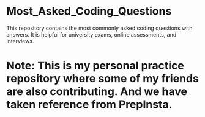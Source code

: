 # Most_Asked_Coding_Questions
This repository contains the most commonly asked coding questions with answers. 
It is helpful for university exams, online assessments, and interviews. 
# Note: This is my personal practice repository where some of my friends are also contributing. And we have taken reference from PrepInsta.
